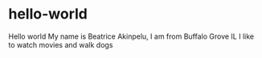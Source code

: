 # hello-world
Hello world 
My name is Beatrice Akinpelu,
I am from Buffalo Grove IL
I like to watch movies and walk dogs

